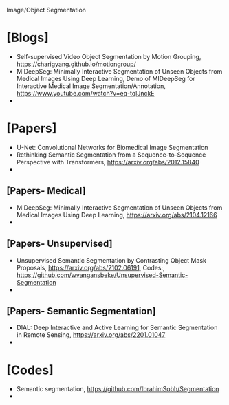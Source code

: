 Image/Object Segmentation


# [Blogs]
+ Self-supervised Video Object Segmentation by Motion Grouping, https://charigyang.github.io/motiongroup/
+ MIDeepSeg: Minimally Interactive Segmentation of Unseen Objects from Medical Images Using Deep Learning, Demo of MIDeepSeg for Interactive Medical Image Segmentation/Annotation, https://www.youtube.com/watch?v=eq-tqlJnckE
+ 



# [Papers]
+ U-Net: Convolutional Networks for Biomedical Image Segmentation 
+ Rethinking Semantic Segmentation from a Sequence-to-Sequence Perspective with Transformers, https://arxiv.org/abs/2012.15840
+ 


## [Papers- Medical]
+ MIDeepSeg: Minimally Interactive Segmentation of Unseen Objects from Medical Images Using Deep Learning, https://arxiv.org/abs/2104.12166
+ 

## [Papers- Unsupervised]
+ Unsupervised Semantic Segmentation by Contrasting Object Mask Proposals, https://arxiv.org/abs/2102.06191, Codes:, https://github.com/wvangansbeke/Unsupervised-Semantic-Segmentation
+ 


## [Papers- Semantic Segmentation]
+ DIAL: Deep Interactive and Active Learning for Semantic Segmentation in Remote Sensing, https://arxiv.org/abs/2201.01047
+ 

# [Codes]
+ Semantic segmentation, https://github.com/IbrahimSobh/Segmentation
+ 
